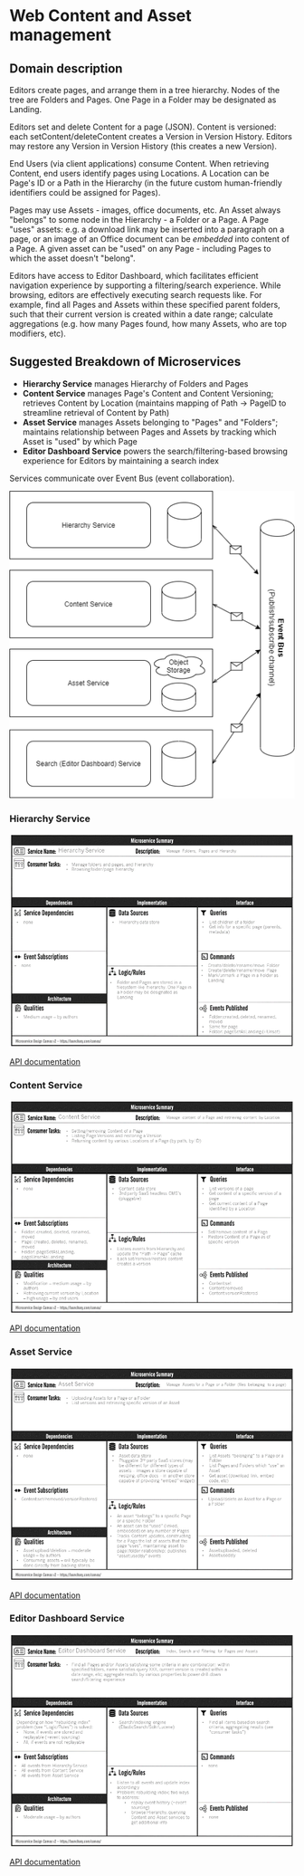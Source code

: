 # Web Content and Asset management

## Domain description

Editors create pages, and arrange them in a tree hierarchy. Nodes of the tree are Folders and 
Pages. One Page in a Folder may be designated as Landing.

Editors set and delete Content for a page (JSON). Content is versioned: each setContent/deleteContent creates a 
Version in Version History. Editors may restore any Version in Version History (this creates a new Version).

End Users (via client applications) consume Content. When retrieving Content, end users identify pages using
Locations. A Location can be Page's ID or a Path in the Hierarchy (in the future custom human-friendly identifiers could
be assigned for Pages).

Pages may use Assets - images, office documents, etc.
An Asset always "belongs" to some node in the Hierarchy - a Folder or a Page.
A Page "uses" assets: e.g. a download link may be inserted into a paragraph on a page, or an image of an Office document
can be *embedded* into content of a Page. A given asset can be "used" on any Page - including Pages to which the
asset doesn't "belong".

Editors have access to Editor Dashboard, which facilitates efficient navigation experience by supporting a filtering/search
experience. While browsing, editors are effectively executing search requests like. For example, find all Pages and Assets
within these specified parent folders, such that their current version is created within a date range;
calculate aggregations (e.g. how many Pages found, how many Assets, who are top modifiers, etc).

## Suggested Breakdown of Microservices

* **Hierarchy Service** manages Hierarchy of Folders and Pages
* **Content Service** manages Page's Content and Content Versioning; retrieves Content by Location (maintains mapping of
  Path -> PageID to streamline retrieval of Content by Path)
* **Asset Service** manages Assets belonging to "Pages" and "Folders"; maintains relationship between Pages and Assets
  by tracking which Asset is "used" by which Page
* **Editor Dashboard Service** powers the search/filtering-based browsing experience for Editors by maintaining a search index

Services communicate over Event Bus (event collaboration).

![Architecture](README.assets/architecture.png)

### Hierarchy Service

![Hierarchy Service](README.assets/1-hierarchy-service.png)

[API documentation](https://audintsev.github.io/otus-architect-content-mgmt/?urls.primaryName=Hierarchy%20Service)

### Content Service

![Content Service](README.assets/2-content-service.png)

[API documentation](https://audintsev.github.io/otus-architect-content-mgmt/?urls.primaryName=Content%20Service)

### Asset Service

![Asset Service](README.assets/3-asset-service.png)

[API documentation](https://audintsev.github.io/otus-architect-content-mgmt/?urls.primaryName=Asset%20Service)

### Editor Dashboard Service

![Editor Dashboard Service](README.assets/4-editor-dashboard-service.png)

[API documentation](https://audintsev.github.io/otus-architect-content-mgmt/?urls.primaryName=Editor%20Dashboard%20Service)
